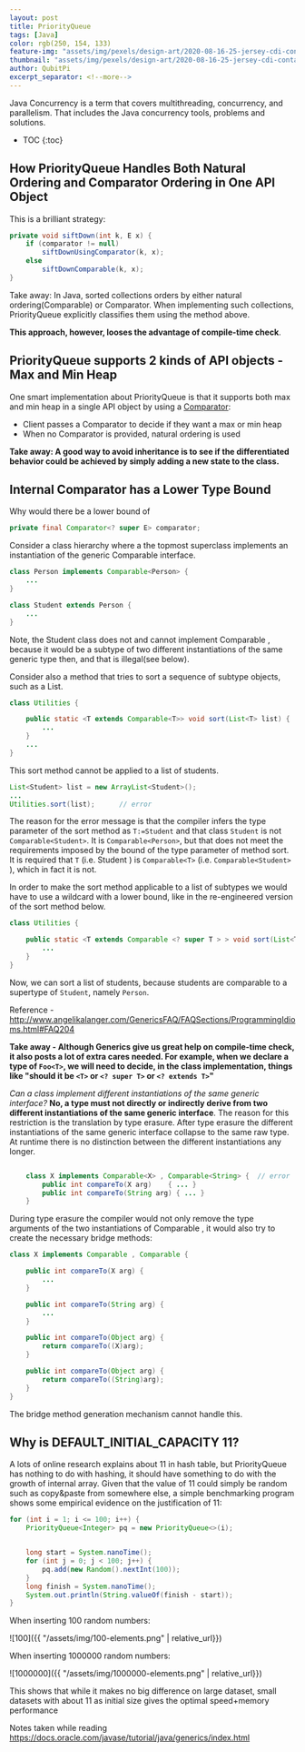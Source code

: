 ```yaml
---
layout: post
title: PriorityQueue
tags: [Java]
color: rgb(250, 154, 133)
feature-img: "assets/img/pexels/design-art/2020-08-16-25-jersey-cdi-container-agnostic-support/cover.png"
thumbnail: "assets/img/pexels/design-art/2020-08-16-25-jersey-cdi-container-agnostic-support/cover.png"
author: QubitPi
excerpt_separator: <!--more-->
---
```


Java Concurrency is a term that covers multithreading, concurrency, and parallelism. That includes the Java concurrency
tools, problems and solutions.

<!--more-->

* TOC
{:toc}

## How PriorityQueue Handles Both Natural Ordering and Comparator Ordering in One API Object

This is a brilliant strategy:

```java
private void siftDown(int k, E x) {
    if (comparator != null)
        siftDownUsingComparator(k, x);
    else
        siftDownComparable(k, x);
}
```

Take away: In Java, sorted collections orders by either natural ordering(Comparable) or Comparator. When implementing
such collections, PriorityQueue explicitly classifies them using the method above.

**This approach, however, looses the advantage of compile-time check**.

## PriorityQueue supports 2 kinds of API objects - Max and Min Heap

One smart implementation about PriorityQueue is that it supports both max and min heap in a single API object by using a
[Comparator](https://docs.oracle.com/javase/8/docs/api/java/util/Comparator.html):

- Client passes a Comparator to decide if they want a max or min heap
- When no Comparator is provided, natural ordering is used

**Take away: A good way to avoid inheritance is to see if the differentiated behavior could be achieved by simply adding
a new state to the class.**

## Internal Comparator has a Lower Type Bound

Why would there be a lower bound of

```java
private final Comparator<? super E> comparator;
```

Consider a class hierarchy where a the topmost superclass implements an instantiation of the generic Comparable interface.

```java
class Person implements Comparable<Person> {
    ...
}

class Student extends Person {
    ...
}
```

Note, the Student class does not and cannot implement Comparable<Student> , because it would be a subtype of two
different instantiations of the same generic type then, and that is illegal(see below).

Consider also a method that tries to sort a sequence of subtype objects, such as a List<Student>.

```java
class Utilities {

    public static <T extends Comparable<T>> void sort(List<T> list) {
        ...
    }
    ...
}
```

This sort method cannot be applied to a list of students.

```java
List<Student> list = new ArrayList<Student>();
...
Utilities.sort(list);      // error
```

The reason for the error message is that the compiler infers the type parameter of the sort method as ``T:=Student`` and
that class ``Student`` is not ``Comparable<Student>``. It is ``Comparable<Person>``, but that does not meet the
requirements imposed by the bound of the type parameter of method sort.  It is required that ``T`` (i.e. Student ) is
``Comparable<T>`` (i.e. ``Comparable<Student>`` ), which in fact it is not.

In order to make the sort method applicable to a list of subtypes we would have to use a wildcard with a lower bound,
like in the re-engineered version of the sort method below.

```java
class Utilities {

    public static <T extends Comparable <? super T > > void sort(List<T> list) {
        ...
    }
}
```

Now, we can sort a list of students, because students are comparable to a supertype of `Student`, namely `Person`.

Reference - http://www.angelikalanger.com/GenericsFAQ/FAQSections/ProgrammingIdioms.html#FAQ204

**Take away - Although Generics give us great help on compile-time check, it also posts a lot of extra cares needed. For
example, when we declare a type of `Foo<T>`, we will need to decide, in the class implementation, things like "should it
be `<T>` or `<? super T>` or `<? extends T>`"**

_Can a class implement different instantiations of the same generic interface?_ **No, a type must not directly
or indirectly derive from two different instantiations of the same generic interface**. The reason for this restriction
is the translation by type erasure. After type erasure the different instantiations of the same generic interface
collapse to the same raw type.  At runtime there is no distinction between the different instantiations any longer.

```java

    class X implements Comparable<X> , Comparable<String> {  // error
        public int compareTo(X arg)    { ... }
        public int compareTo(String arg) { ... }
    }
```

During type erasure the compiler would not only remove the type arguments of the two instantiations of Comparable , it
would also try to create the necessary bridge methods:

```java
class X implements Comparable , Comparable {

    public int compareTo(X arg) {
        ...
    }

    public int compareTo(String arg) {
        ...
    }

    public int compareTo(Object arg) {
        return compareTo((X)arg);
    }

    public int compareTo(Object arg) {
        return compareTo((String)arg);
    }
}
```

The bridge method generation mechanism cannot handle this.

## Why is DEFAULT_INITIAL_CAPACITY 11?

A lots of online research explains about 11 in hash table, but PriorityQueue has nothing to do with hashing, it should
have something to do with the growth of internal array. Given that the value of 11 could simply be random such as
copy&paste from somewhere else, a simple benchmarking program shows some empirical evidence on the justification of 11:

```java
for (int i = 1; i <= 100; i++) {
    PriorityQueue<Integer> pq = new PriorityQueue<>(i);


    long start = System.nanoTime();
    for (int j = 0; j < 100; j++) {
        pq.add(new Random().nextInt(100));
    }
    long finish = System.nanoTime();
    System.out.println(String.valueOf(finish - start));
}
```

When inserting 100 random numbers:

![100]({{ "/assets/img/100-elements.png" | relative_url}})

When inserting 1000000 random numbers:

![1000000]({{ "/assets/img/1000000-elements.png" | relative_url}})

This shows that while it makes no big difference on large dataset, small datasets with about 11 as initial size gives
the optimal speed+memory performance

Notes taken while reading https://docs.oracle.com/javase/tutorial/java/generics/index.html
